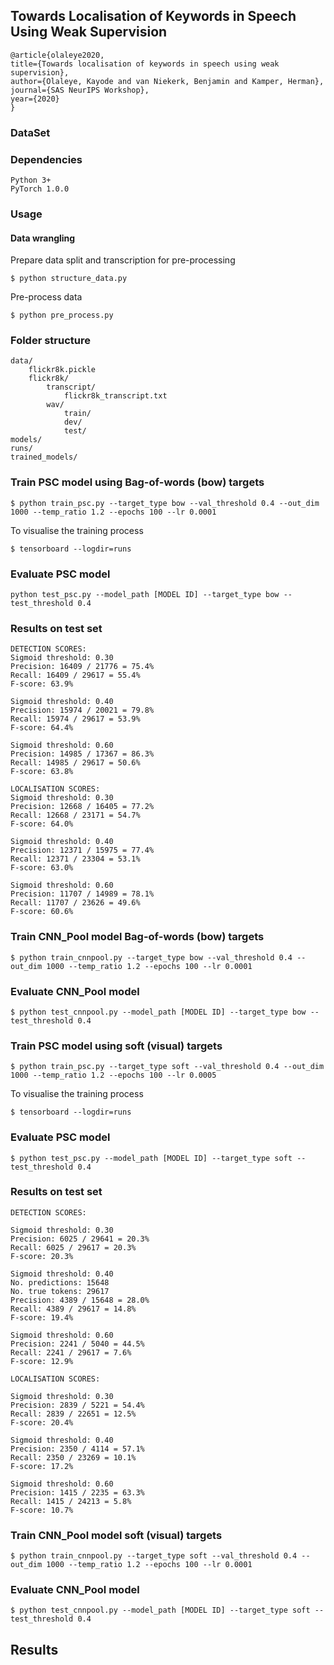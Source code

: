 ## Towards Localisation of Keywords in Speech Using Weak Supervision

    @article{olaleye2020,
    title={Towards localisation of keywords in speech using weak supervision},
    author={Olaleye, Kayode and van Niekerk, Benjamin and Kamper, Herman},
    journal={SAS NeurIPS Workshop},
    year={2020}
    }

### DataSet


### Dependencies

    Python 3+
    PyTorch 1.0.0

### Usage
#### Data wrangling
Prepare data split and transcription for pre-processing

    $ python structure_data.py

Pre-process data

    $ python pre_process.py

### Folder structure

    data/
        flickr8k.pickle
        flickr8k/
            transcript/
                flickr8k_transcript.txt
            wav/
                train/
                dev/
                test/
    models/
    runs/
    trained_models/

### Train PSC model using Bag-of-words (bow) targets

    $ python train_psc.py --target_type bow --val_threshold 0.4 --out_dim 1000 --temp_ratio 1.2 --epochs 100 --lr 0.0001

To visualise the training process

    $ tensorboard --logdir=runs

### Evaluate PSC model

    python test_psc.py --model_path [MODEL ID] --target_type bow --test_threshold 0.4

### Results on test set

    DETECTION SCORES: 
    Sigmoid threshold: 0.30
    Precision: 16409 / 21776 = 75.4%
    Recall: 16409 / 29617 = 55.4%
    F-score: 63.9%

    Sigmoid threshold: 0.40
    Precision: 15974 / 20021 = 79.8%
    Recall: 15974 / 29617 = 53.9%
    F-score: 64.4%

    Sigmoid threshold: 0.60
    Precision: 14985 / 17367 = 86.3%
    Recall: 14985 / 29617 = 50.6%
    F-score: 63.8%

    LOCALISATION SCORES: 
    Sigmoid threshold: 0.30
    Precision: 12668 / 16405 = 77.2%
    Recall: 12668 / 23171 = 54.7%
    F-score: 64.0%

    Sigmoid threshold: 0.40
    Precision: 12371 / 15975 = 77.4%
    Recall: 12371 / 23304 = 53.1%
    F-score: 63.0%

    Sigmoid threshold: 0.60
    Precision: 11707 / 14989 = 78.1%
    Recall: 11707 / 23626 = 49.6%
    F-score: 60.6%



### Train CNN_Pool model Bag-of-words (bow) targets

    $ python train_cnnpool.py --target_type bow --val_threshold 0.4 --out_dim 1000 --temp_ratio 1.2 --epochs 100 --lr 0.0001

### Evaluate CNN_Pool model

    $ python test_cnnpool.py --model_path [MODEL ID] --target_type bow --test_threshold 0.4


### Train PSC model using soft (visual) targets

    $ python train_psc.py --target_type soft --val_threshold 0.4 --out_dim 1000 --temp_ratio 1.2 --epochs 100 --lr 0.0005

To visualise the training process

    $ tensorboard --logdir=runs

### Evaluate PSC model

    $ python test_psc.py --model_path [MODEL ID] --target_type soft --test_threshold 0.4

### Results on test set

    DETECTION SCORES: 

    Sigmoid threshold: 0.30
    Precision: 6025 / 29641 = 20.3%
    Recall: 6025 / 29617 = 20.3%
    F-score: 20.3%

    Sigmoid threshold: 0.40
    No. predictions: 15648
    No. true tokens: 29617
    Precision: 4389 / 15648 = 28.0%
    Recall: 4389 / 29617 = 14.8%
    F-score: 19.4%

    Sigmoid threshold: 0.60
    Precision: 2241 / 5040 = 44.5%
    Recall: 2241 / 29617 = 7.6%
    F-score: 12.9%

    LOCALISATION SCORES: 

    Sigmoid threshold: 0.30
    Precision: 2839 / 5221 = 54.4%
    Recall: 2839 / 22651 = 12.5%
    F-score: 20.4%

    Sigmoid threshold: 0.40
    Precision: 2350 / 4114 = 57.1%
    Recall: 2350 / 23269 = 10.1%
    F-score: 17.2%

    Sigmoid threshold: 0.60
    Precision: 1415 / 2235 = 63.3%
    Recall: 1415 / 24213 = 5.8%
    F-score: 10.7%

### Train CNN_Pool model soft (visual) targets

    $ python train_cnnpool.py --target_type soft --val_threshold 0.4 --out_dim 1000 --temp_ratio 1.2 --epochs 100 --lr 0.0001

### Evaluate CNN_Pool model

    $ python test_cnnpool.py --model_path [MODEL ID] --target_type soft --test_threshold 0.4


## Results


    



